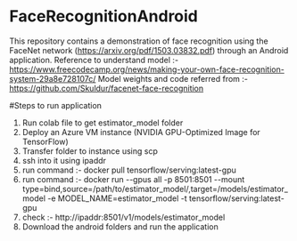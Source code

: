 # FaceRecognitionAndroid
This repository contains a demonstration of face recognition using the FaceNet network (https://arxiv.org/pdf/1503.03832.pdf) through an Android application.
Reference to understand model :- https://www.freecodecamp.org/news/making-your-own-face-recognition-system-29a8e728107c/
Model weights and code referred from :- https://github.com/Skuldur/facenet-face-recognition

#Steps to run application
1. Run colab file to get estimator_model folder
2. Deploy an Azure VM instance (NVIDIA GPU-Optimized Image for TensorFlow)
3. Transfer folder to instance using scp
4. ssh into it using ipaddr 
5. run command :- docker pull tensorflow/serving:latest-gpu
6. run command :- docker run --gpus all -p 8501:8501   --mount type=bind,source=/path/to/estimator_model/,target=/models/estimator_model   -e MODEL_NAME=estimator_model -t tensorflow/serving:latest-gpu
7. check :- http://ipaddr:8501/v1/models/estimator_model
8. Download the android folders and run the application 
